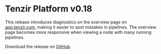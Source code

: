 # Tenzir Platform v0.18

This release introduces diagnostics on the overview page on [app.tenzir.com](https://app.tenzir.com/), making it easier to spot mistakes in pipelines. The overview page becomes more responsive when viewing a node with many running pipelines.

Download the release on [GitHub](https://github.com/tenzir/platform/releases/tag/v0.18.0).